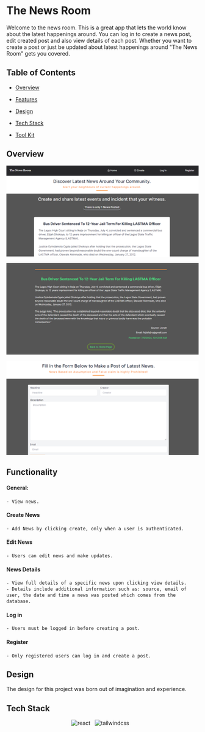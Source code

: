 # The News Room

Welcome to the news room. This is a great app that lets the world know about the latest happenings around. You can log in to create a news post, edit created post and also view details of each post. Whether you want to create a post or just be updated about latest happenings around "The News Room" gets you covered.

## Table of Contents


- [Overview](#overview)

- [Features](#features)

- [Design](#design)

- [Tech Stack](#tech-stack)

- [Tool Kit](#tool-kit)

## Overview
![Home-Page](./public/news-homepage.png)

![News-Details](./public/news-detailspage.png)

![Create-News](./public/create-news.png)

## Functionality

#### General:
    - View news.

#### Create News
    - Add News by clicking create, only when a user is authenticated.

#### Edit News

    - Users can edit news and make updates.

#### News Details

    - View full details of a specific news upon clicking view details.
    - Details include additional information such as: source, email of user, the date and time a news was posted which comes from the database.

#### Log in

    - Users must be logged in before creating a post.

#### Register

    - Only registered users can log in and create a post.

## Design

The design for this project was born out of imagination and experience.

## Tech Stack

<div align="center">
<img alt='react' src="https://img.shields.io/badge/react-0D6D8C?style=for-the-badge&logo=react&logoColor=white"/> &nbsp;&nbsp;<img alt='tailwindcss' src="https://tailwindcss.com/_next/static/media/tailwindcss-mark.3c5441fc7a190fb1800d4a5c7f07ba4b1345a9c8.svg"/> &nbsp;&nbsp;
</div>
